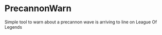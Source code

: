 # PrecannonWarn
Simple tool to warn about a precannon wave is arriving to line on League Of Legends
